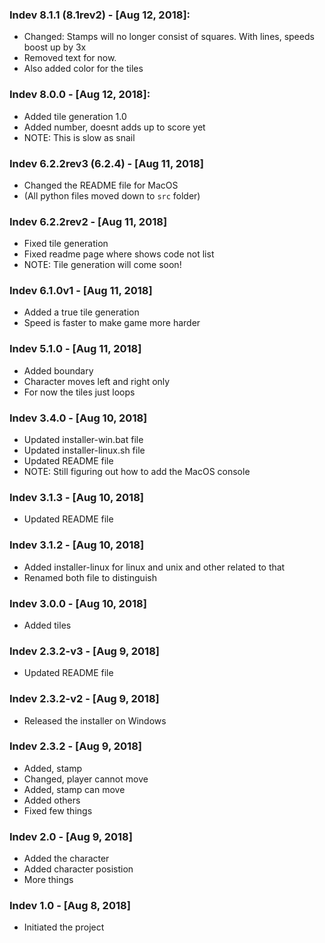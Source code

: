 ### Indev 8.1.1 (8.1rev2) - [Aug 12, 2018]:
* Changed: Stamps will no longer consist of squares. With lines, speeds boost up by 3x
* Removed text for now.
* Also added color for the tiles

### Indev 8.0.0 - [Aug 12, 2018]:
* Added tile generation 1.0
* Added number, doesnt adds up to score yet
* NOTE: This is slow as snail

### Indev 6.2.2rev3 (6.2.4) - [Aug 11, 2018]
* Changed the README file for MacOS
* (All python files moved down to `src` folder)

### Indev 6.2.2rev2 - [Aug 11, 2018]
* Fixed tile generation
* Fixed readme page where shows code not list
* NOTE: Tile generation will come soon!

### Indev 6.1.0v1 - [Aug 11, 2018]
* Added a true tile generation
* Speed is faster to make game more harder

### Indev 5.1.0 - [Aug 11, 2018]
* Added boundary
* Character moves left and right only
* For now the tiles just loops

### Indev 3.4.0 - [Aug 10, 2018]
* Updated installer-win.bat file
* Updated installer-linux.sh file
* Updated README file
* NOTE: Still figuring out how to add the MacOS console

### Indev 3.1.3 - [Aug 10, 2018]
* Updated README file

### Indev 3.1.2 - [Aug 10, 2018]
* Added installer-linux for linux and unix and other related to that
* Renamed both file to distinguish

### Indev 3.0.0 - [Aug 10, 2018]
* Added tiles

### Indev 2.3.2-v3 - [Aug 9, 2018]
* Updated README file

### Indev 2.3.2-v2 - [Aug 9, 2018]
* Released the installer on Windows

### Indev 2.3.2 - [Aug 9, 2018]
* Added, stamp
* Changed, player cannot move
* Added, stamp can move
* Added others
* Fixed few things

### Indev 2.0 - [Aug 9, 2018]
* Added the character
* Added character posistion
* More things

### Indev 1.0 - [Aug 8, 2018]
* Initiated the project <Tiny Hectic Line>
